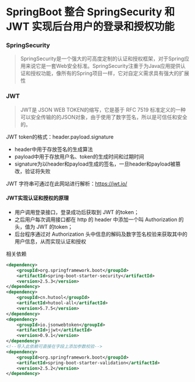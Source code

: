 # SpringBoot 整合 SpringSecurity 和 JWT 实现后台用户的登录和授权功能

### SpringSecurity

> SpringSecurity是一个强大的可高度定制的认证和授权框架，对于Spring应用来说它是一套Web安全标准。SpringSecurity注重于为Java应用提供认证和授权功能，像所有的Spring项目一样，它对自定义需求具有强大的扩展性

### JWT

> JWT是 JSON WEB TOKEN的缩写，它是基于 RFC 7519 标准定义的一种可以安全传输的的JSON对象，由于使用了数字签名，所以是可信任和安全的。

JWT token的格式：header.payload.signature

- header中用于存放签名的生成算法
- payload中用于存放用户名、token的生成时间和过期时间
- signature为以header和payload生成的签名，一旦header和payload被篡改，验证将失败

JWT 字符串可通过在此网站进行解析：https://jwt.io/

#### JWT实现认证和授权的原理

- 用户调用登录接口，登录成功后获取到 JWT 的token；
- 之后用户每次调用接口都在 http 的 header 中添加一个叫 Authorization 的头，值为 JWT 的token；
- 后台程序通过对 Authorization 头中信息的解码及数字签名校验来获取其中的用户信息，从而实现认证和授权

相关依赖

```xml
<dependency>
    <groupId>org.springframework.boot</groupId>
    <artifactId>spring-boot-starter-security</artifactId>
    <version>2.5.3</version>
</dependency>
<dependency>
    <groupId>cn.hutool</groupId>
    <artifactId>hutool-all</artifactId>
    <version>5.7.5</version>
</dependency>
<dependency>
    <groupId>io.jsonwebtoken</groupId>
    <artifactId>jjwt</artifactId>
    <version>0.9.1</version>
</dependency>
<!--导入此依赖可直接在字段上添加参数校验-->
<dependency>
    <groupId>org.springframework.boot</groupId>
    <artifactId>spring-boot-starter-validation</artifactId>
    <version>2.5.2</version>
</dependency>
```



